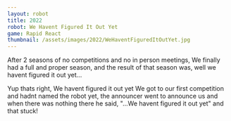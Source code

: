 ```yaml
---
layout: robot
title: 2022
robot: We Havent Figured It Out Yet
game: Rapid React
thumbnail: /assets/images/2022/WeHaventFiguredItOutYet.jpg
---
```


After 2 seasons of no competitions and no in person meetings, We finally had a full and proper season, and the result of that season was, well we havent figured it out yet... 

Yup thats right, We havent figured it out yet
We got to our first competition and hadnt named the robot yet, the announcer went to announce us and when there was nothing there he said, "...We havent figured it out yet" and that stuck!

